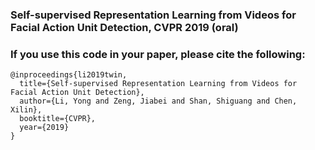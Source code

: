 ### Self-supervised Representation Learning from Videos for Facial Action Unit Detection, CVPR 2019 (oral)

### If you use this code in your paper, please cite the following:
```
@inproceedings{li2019twin,
  title={Self-supervised Representation Learning from Videos for Facial Action Unit Detection},
  author={Li, Yong and Zeng, Jiabei and Shan, Shiguang and Chen, Xilin},
  booktitle={CVPR},
  year={2019}
}
```
